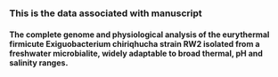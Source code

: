### This is the data associated with manuscript
#### The complete genome and physiological analysis of the eurythermal firmicute Exiguobacterium chiriqhucha strain RW2 isolated from a freshwater microbialite, widely adaptable to broad thermal, pH and salinity ranges.
